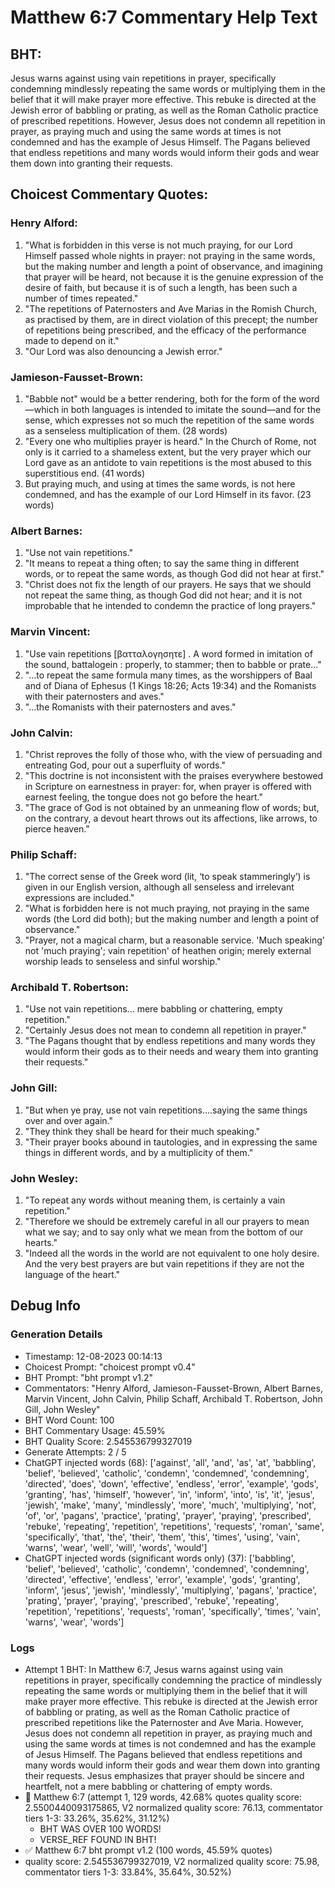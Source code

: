 # Matthew 6:7 Commentary Help Text

## BHT:
Jesus warns against using vain repetitions in prayer, specifically condemning mindlessly repeating the same words or multiplying them in the belief that it will make prayer more effective. This rebuke is directed at the Jewish error of babbling or prating, as well as the Roman Catholic practice of prescribed repetitions. However, Jesus does not condemn all repetition in prayer, as praying much and using the same words at times is not condemned and has the example of Jesus Himself. The Pagans believed that endless repetitions and many words would inform their gods and wear them down into granting their requests.

## Choicest Commentary Quotes:
### Henry Alford:
1. "What is forbidden in this verse is not much praying, for our Lord Himself passed whole nights in prayer: not praying in the same words, but the making number and length a point of observance, and imagining that prayer will be heard, not because it is the genuine expression of the desire of faith, but because it is of such a length, has been such a number of times repeated." 
2. "The repetitions of Paternosters and Ave Marias in the Romish Church, as practised by them, are in direct violation of this precept; the number of repetitions being prescribed, and the efficacy of the performance made to depend on it."
3. "Our Lord was also denouncing a Jewish error."

### Jamieson-Fausset-Brown:
1. "Babble not" would be a better rendering, both for the form of the word—which in both languages is intended to imitate the sound—and for the sense, which expresses not so much the repetition of the same words as a senseless multiplication of them. (28 words)
2. "Every one who multiplies prayer is heard." In the Church of Rome, not only is it carried to a shameless extent, but the very prayer which our Lord gave as an antidote to vain repetitions is the most abused to this superstitious end. (41 words)
3. But praying much, and using at times the same words, is not here condemned, and has the example of our Lord Himself in its favor. (23 words)

### Albert Barnes:
1. "Use not vain repetitions." 
2. "It means to repeat a thing often; to say the same thing in different words, or to repeat the same words, as though God did not hear at first."
3. "Christ does not fix the length of our prayers. He says that we should not repeat the same thing, as though God did not hear; and it is not improbable that he intended to condemn the practice of long prayers."

### Marvin Vincent:
1. "Use vain repetitions [βατταλογησητε] . A word formed in imitation of the sound, battalogein : properly, to stammer; then to babble or prate..." 
2. "...to repeat the same formula many times, as the worshippers of Baal and of Diana of Ephesus (1 Kings 18:26; Acts 19:34) and the Romanists with their paternosters and aves." 
3. "...the Romanists with their paternosters and aves."

### John Calvin:
1. "Christ reproves the folly of those who, with the view of persuading and entreating God, pour out a superfluity of words."
2. "This doctrine is not inconsistent with the praises everywhere bestowed in Scripture on earnestness in prayer: for, when prayer is offered with earnest feeling, the tongue does not go before the heart."
3. "The grace of God is not obtained by an unmeaning flow of words; but, on the contrary, a devout heart throws out its affections, like arrows, to pierce heaven."

### Philip Schaff:
1. "The correct sense of the Greek word (lit, ‘to speak stammeringly’) is given in our English version, although all senseless and irrelevant expressions are included."
2. "What is forbidden here is not much praying, not praying in the same words (the Lord did both); but the making number and length a point of observance."
3. "Prayer, not a magical charm, but a reasonable service. 'Much speaking' not 'much praying'; vain repetition' of heathen origin; merely external worship leads to senseless and sinful worship."

### Archibald T. Robertson:
1. "Use not vain repetitions... mere babbling or chattering, empty repetition." 
2. "Certainly Jesus does not mean to condemn all repetition in prayer."
3. "The Pagans thought that by endless repetitions and many words they would inform their gods as to their needs and weary them into granting their requests."

### John Gill:
1. "But when ye pray, use not vain repetitions....saying the same things over and over again." 
2. "They think they shall be heard for their much speaking."
3. "Their prayer books abound in tautologies, and in expressing the same things in different words, and by a multiplicity of them."

### John Wesley:
1. "To repeat any words without meaning them, is certainly a vain repetition."
2. "Therefore we should be extremely careful in all our prayers to mean what we say; and to say only what we mean from the bottom of our hearts."
3. "Indeed all the words in the world are not equivalent to one holy desire. And the very best prayers are but vain repetitions if they are not the language of the heart."


## Debug Info
### Generation Details
- Timestamp: 12-08-2023 00:14:13
- Choicest Prompt: "choicest prompt v0.4"
- BHT Prompt: "bht prompt v1.2"
- Commentators: "Henry Alford, Jamieson-Fausset-Brown, Albert Barnes, Marvin Vincent, John Calvin, Philip Schaff, Archibald T. Robertson, John Gill, John Wesley"
- BHT Word Count: 100
- BHT Commentary Usage: 45.59%
- BHT Quality Score: 2.545536799327019
- Generate Attempts: 2 / 5
- ChatGPT injected words (68):
	['against', 'all', 'and', 'as', 'at', 'babbling', 'belief', 'believed', 'catholic', 'condemn', 'condemned', 'condemning', 'directed', 'does', 'down', 'effective', 'endless', 'error', 'example', 'gods', 'granting', 'has', 'himself', 'however', 'in', 'inform', 'into', 'is', 'it', 'jesus', 'jewish', 'make', 'many', 'mindlessly', 'more', 'much', 'multiplying', 'not', 'of', 'or', 'pagans', 'practice', 'prating', 'prayer', 'praying', 'prescribed', 'rebuke', 'repeating', 'repetition', 'repetitions', 'requests', 'roman', 'same', 'specifically', 'that', 'the', 'their', 'them', 'this', 'times', 'using', 'vain', 'warns', 'wear', 'well', 'will', 'words', 'would']
- ChatGPT injected words (significant words only) (37):
	['babbling', 'belief', 'believed', 'catholic', 'condemn', 'condemned', 'condemning', 'directed', 'effective', 'endless', 'error', 'example', 'gods', 'granting', 'inform', 'jesus', 'jewish', 'mindlessly', 'multiplying', 'pagans', 'practice', 'prating', 'prayer', 'praying', 'prescribed', 'rebuke', 'repeating', 'repetition', 'repetitions', 'requests', 'roman', 'specifically', 'times', 'vain', 'warns', 'wear', 'words']

### Logs
- Attempt 1 BHT: In Matthew 6:7, Jesus warns against using vain repetitions in prayer, specifically condemning the practice of mindlessly repeating the same words or multiplying them in the belief that it will make prayer more effective. This rebuke is directed at the Jewish error of babbling or prating, as well as the Roman Catholic practice of prescribed repetitions like the Paternoster and Ave Maria. However, Jesus does not condemn all repetition in prayer, as praying much and using the same words at times is not condemned and has the example of Jesus Himself. The Pagans believed that endless repetitions and many words would inform their gods and wear them down into granting their requests. Jesus emphasizes that prayer should be sincere and heartfelt, not a mere babbling or chattering of empty words.
- 🔄 Matthew 6:7 (attempt 1, 129 words, 42.68% quotes quality score: 2.5500440093175865, V2 normalized quality score: 76.13, commentator tiers 1-3: 33.26%, 35.62%, 31.12%) 
	- BHT WAS OVER 100 WORDS! 
	- VERSE_REF FOUND IN BHT!
- ✅ Matthew 6:7 bht prompt v1.2 (100 words, 45.59% quotes)
- quality score: 2.545536799327019, V2 normalized quality score: 75.98, commentator tiers 1-3: 33.84%, 35.64%, 30.52%)